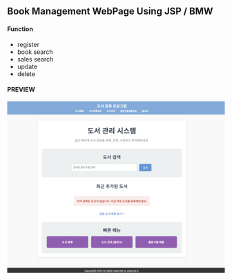 ## Book Management WebPage Using JSP / BMW

#### Function
- register
- book search
- sales search
- update
- delete

#### PREVIEW

![Preview](./BookManagementWeb/bmwPreView.png)
